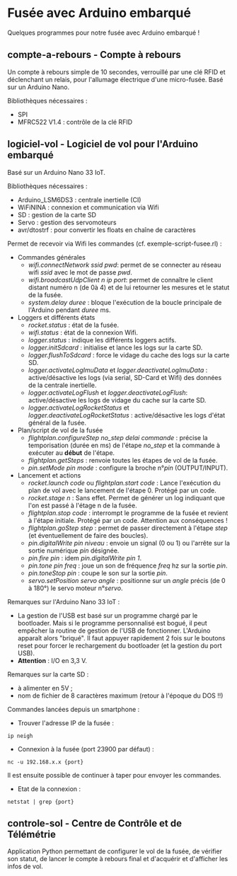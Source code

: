 # Fusée avec Arduino embarqué

Quelques programmes pour notre fusée avec Arduino embarqué !

## compte-a-rebours - Compte à rebours

Un compte à rebours simple de 10 secondes, verrouillé par une clé RFID et déclenchant un relais, pour l'allumage électrique d'une micro-fusée.
Basé sur un Arduino Nano.

Bibliothèques nécessaires :
- SPI
- MFRC522 V1.4 : contrôle de la clé RFID


## logiciel-vol - Logiciel de vol pour l'Arduino embarqué

Basé sur un Arduino Nano 33 IoT.

Bibliothèques nécessaires :
- Arduino_LSM6DS3 : centrale inertielle (CI)
- WiFiNINA : connexion et communication via Wifi
- SD : gestion de la carte SD
- Servo : gestion des servomoteurs
- avr/dtostrf : pour convertir les floats en chaîne de caractères

Permet de recevoir via Wifi les commandes (cf. exemple-script-fusee.rl) :
- Commandes générales
	- *wifi.connectNetwork ssid pwd*: permet de se connecter au réseau wifi *ssid* avec le mot de passe *pwd*.
	- *wifi.broadcastUdpClient n ip port*: permet de connaître le client distant numéro n (de 0à 4) et de lui retourner les mesures et le statut de la fusée.
	- *system.delay duree* : bloque l'exécution de la boucle principale de l'Arduino pendant *duree* ms.
- Loggers et différents états 
	- *rocket.status* : état de la fusée.
	- *wifi.status* : état de la connexion Wifi.
	- *logger.status* : indique les différents loggers actifs.
	- *logger.initSdcard* : initialise et lance les logs sur la carte SD.
	- *logger.flushToSdcard* : force le vidage du cache des logs sur la carte SD.
	- *logger.activateLogImuData* et *logger.deactivateLogImuData* : active/désactive les logs (via serial, SD-Card et Wifi) des données de la centrale inertielle.
	- *logger.activateLogFlush* et *logger.deactivateLogFlush*: active/désactive les logs de vidage du cache sur la carte SD.
	- *logger.activateLogRocketStatus* et *logger.deactivateLogRocketStatus* : active/désactive les logs d'état général de la fusée.
- Plan/script de vol de la fusée
	- *flightplan.configureStep no_step delai commande* : précise la temporisation (durée en ms) de l'étape *no_step* et la commande à exécuter au **début** de l'étape.
	- *flightplan.getSteps* : renvoie toutes les étapes de vol de la fusée.
	- *pin.setMode pin mode* : configure la broche n°*pin* (OUTPUT/INPUT). 
- Lancement et actions
	- *rocket.launch code* ou *flightplan.start code* : Lance l'exécution du plan de vol avec le lancement de l'étape 0. Protégé par un code.
	- *rocket.stage n* : Sans effet. Permet de générer un log indiquant que l'on est passé à l'étage n de la fusée.
	- *flightplan.stop code* : interrompt le programme de la fusée et revient à l'étape initiale. Protégé par un code. Attention aux conséquences !
	- *flightplan.goStep step* : permet de passer directement à l'étape *step* (et éventuellement de faire des boucles).
	- *pin.digitalWrite pin niveau* : envoie un signal (0 ou 1) ou l'arrête sur la sortie numérique *pin* désignée.
	- *pin.fire pin* : idem *pin.digitalWrite pin 1*.
	- *pin.tone pin freq* : joue un son de fréquence *freq* hz sur la sortie *pin*.
	- *pin.toneStop pin* : coupe le son sur la sortie *pin*.
	- *servo.setPosition servo angle* : positionne sur un *angle* précis (de 0 à 180°) le servo moteur n°*servo*.

Remarques sur l'Arduino Nano 33 IoT :
- La gestion de l'USB est basé sur un programme chargé par le bootloader. Mais si le programme personnalisé est bogué, il peut empêcher la routine de gestion de l'USB de fonctionner. L'Arduino apparaît alors "briqué". Il faut appuyer rapidement 2 fois sur le boutons reset pour forcer le rechargement du bootloader (et la gestion du port USB).
- **Attention** : I/O en 3,3 V.

Remarques sur la carte SD :
- à alimenter en 5V ;
- nom de fichier de 8 caractères maximum (retour à l'époque du DOS !!)

Commandes lancées depuis un smartphone :
- Trouver l'adresse IP de la fusée :
```
ip neigh
```
- Connexion à la fusée (port 23900 par défaut) :
```
nc -u 192.168.x.x {port}
```
Il est ensuite possible de continuer à taper pour envoyer les commandes.
- Etat de la connexion :
```
netstat | grep {port}
```


## controle-sol - Centre de Contrôle et de Télémétrie

Application Python permettant de configurer le vol de la fusée, de vérifier son statut, de lancer le compte à rebours final et d'acquérir et d'afficher les infos de vol.

